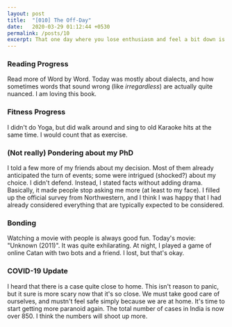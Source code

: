```yaml
---
layout: post
title:  "[010] The Off-Day"
date:   2020-03-29 01:12:44 +0530
permalink: /posts/10
excerpt: That one day where you lose enthusiasm and feel a bit down is here.
---
```


### Reading Progress

Read more of Word by Word. Today was mostly about dialects, and how sometimes words that sound wrong (like *irregardless*) are actually quite nuanced. I am loving this book.

### Fitness Progress

I didn't do Yoga, but did walk around and sing to old Karaoke hits at the same time. I would count that as exercise.

### (Not really) Pondering about my PhD

I told a few more of my friends about my decision. Most of them already anticipated the turn of events; some were intrigued (shocked?) about my choice. I didn't defend. Instead, I stated facts without adding drama. Basically, it made people stop asking me more (at least to my face). I filled up the official survey from Northwestern, and I think I was happy that I had already considered everything that are typically expected to be considered.

### Bonding

Watching a movie with people is always good fun. Today's movie: "Unknown (2011)". It was quite exhilarating. At night, I played a game of online Catan with two bots and a friend. I lost, but that's okay.

### COVID-19 Update

I heard that there is a case quite close to home. This isn't reason to panic, but it sure is more scary now that it's so close. We must take good care of ourselves, and mustn't feel safe simply because we are at home. It's time to start getting more paranoid again. The total number of cases in India is now over 850. I think the numbers will shoot up more.
